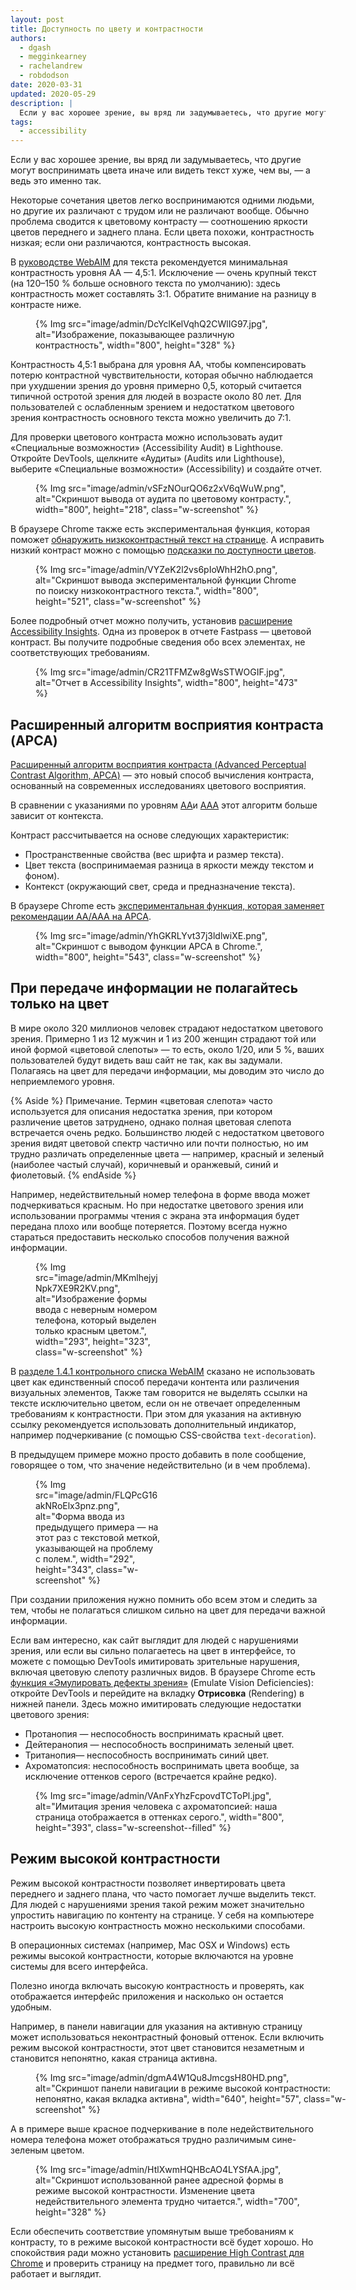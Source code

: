```yaml
---
layout: post
title: Доступность по цвету и контрастности
authors:
  - dgash
  - megginkearney
  - rachelandrew
  - robdodson
date: 2020-03-31
updated: 2020-05-29
description: |
  Если у вас хорошее зрение, вы вряд ли задумываетесь, что другие могут воспринимать цвета иначе или видеть текст хуже, чем вы, — а ведь это именно так.
tags:
  - accessibility
---
```


Если у вас хорошее зрение, вы вряд ли задумываетесь, что другие могут
воспринимать цвета иначе или видеть текст хуже, чем вы, — а ведь это именно так.

Некоторые сочетания цветов
легко воспринимаются одними людьми, но другие их различают с трудом или не различают вообще.
Обычно проблема сводится к цветовому контрасту —
соотношению яркости цветов переднего и заднего плана.
Если цвета похожи, контрастность низкая;
если они различаются, контрастность высокая.

В [руководстве WebAIM](https://webaim.org/standards/wcag/) для текста рекомендуется минимальная контрастность уровня AA — 4,5:1.
Исключение — очень крупный текст (на 120–150 % больше основного текста по умолчанию):
здесь контрастность может составлять 3:1. Обратите внимание на разницу в контрасте ниже.

<figure class="w-figure">
  {% Img src="image/admin/DcYclKelVqhQ2CWlIG97.jpg", alt="Изображение, показывающее различную контрастность", width="800", height="328" %}
</figure>

Контрастность 4,5:1 выбрана для уровня AA, чтобы
компенсировать потерю контрастной чувствительности,
которая обычно наблюдается при ухудшении зрения до уровня примерно 0,5,
который считается типичной остротой зрения для людей в возрасте около 80 лет.
Для пользователей с ослабленным зрением и недостатком цветового
зрения контрастность основного текста можно увеличить до 7:1.

Для проверки цветового контраста можно использовать аудит «Специальные возможности» (Accessibility Audit) в Lighthouse.
Откройте DevTools, щелкните «Аудиты» (Audits или Lighthouse), выберите «Специальные возможности» (Accessibility)
и создайте отчет.

<figure class="w-figure">
  {% Img src="image/admin/vSFzNOurQO6z2xV6qWuW.png", alt="Скриншот вывода от аудита по цветовому контрасту.", width="800", height="218", class="w-screenshot" %}
</figure>

В браузере Chrome также есть экспериментальная функция, которая поможет [обнаружить низкоконтрастный
текст на странице](https://developers.google.com/web/updates/2020/10/devtools#css-overview). А исправить низкий контраст можно с помощью [подсказки по доступности цветов](https://developers.google.com/web/updates/2020/08/devtools#accessible-color).

<figure class="w-figure">
  {% Img src="image/admin/VYZeK2l2vs6pIoWhH2hO.png", alt="Скриншот вывода экспериментальной функции Chrome по поиску низкоконтрастного текста.", width="800", height="521", class="w-screenshot" %}
</figure>

Более подробный отчет можно получить, установив [расширение Accessibility Insights](https://accessibilityinsights.io/).
Одна из проверок в отчете Fastpass — цветовой контраст.
Вы получите подробные сведения обо всех элементах, не соответствующих требованиям.

<figure class="w-figure w-screenshot">
  {% Img src="image/admin/CR21TFMZw8gWsSTWOGIF.jpg", alt="Отчет в Accessibility Insights", width="800", height="473" %}
</figure>

## Расширенный алгоритм восприятия контраста (APCA)

[Расширенный алгоритм восприятия контраста (Advanced Perceptual Contrast Algorithm, APCA)](https://w3c.github.io/silver/guidelines/methods/Method-font-characteristic-contrast.html) — это новый способ вычисления контраста, основанный на современных исследованиях цветового восприятия.

В сравнении с указаниями по уровням [AA](https://www.w3.org/WAI/WCAG21/quickref/#contrast-minimum)и [AAA](https://www.w3.org/WAI/WCAG21/quickref/#contrast-enhanced) этот алгоритм больше зависит от контекста.

Контраст рассчитывается на основе следующих характеристик:

- Пространственные свойства (вес шрифта и размер текста).
- Цвет текста (воспринимаемая разница в яркости между текстом и фоном).
- Контекст (окружающий свет, среда и предназначение текста).

В браузере Chrome есть [экспериментальная функция, которая заменяет рекомендации AA/AAA на APCA](https://developers.google.com/web/updates/2021/01/devtools#apca).

<figure class="w-figure">
  {% Img src="image/admin/YhGKRLYvt37j3ldlwiXE.png", alt="Скриншот с выводом функции APCA в Chrome.", width="800", height="543", class="w-screenshot" %}
</figure>

## При передаче информации не полагайтесь только на цвет

В мире около 320 миллионов человек страдают недостатком цветового зрения.
Примерно 1 из 12 мужчин и 1 из 200 женщин страдают той или иной формой «цветовой слепоты» —
то есть, около 1/20, или 5 %, ваших пользователей будут видеть ваш сайт не так, как вы задумали.
Полагаясь на цвет для передачи информации, мы доводим это число до неприемлемого уровня.

{% Aside %}
Примечание. Термин «цветовая слепота» часто используется для описания недостатка зрения, при котором различение цветов затруднено,
однако полная цветовая слепота встречается очень редко.
Большинство людей с недостатком цветового зрения видят цветовой спектр частично или почти полностью,
но им трудно различать определенные цвета — например, красный и зеленый (наиболее частый случай),
коричневый и оранжевый, синий и фиолетовый.
{% endAside %}

Например, недействительный номер телефона в форме ввода
может подчеркиваться красным.
Но при недостатке цветового зрения или использовании программы чтения с экрана эта информация будет передана плохо или вообще потеряется.
Поэтому всегда нужно стараться предоставить несколько способов получения важной информации.

<figure class="w-figure" style="width: 200px">
  {% Img src="image/admin/MKmlhejyjNpk7XE9R2KV.png", alt="Изображение формы ввода с неверным номером телефона, который выделен только красным цветом.", width="293", height="323", class="w-screenshot" %}
</figure>

В [разделе 1.4.1 контрольного списка WebAIM](https://webaim.org/standards/wcag/checklist#sc1.4.1) сказано
не использовать цвет как единственный способ передачи контента или различения визуальных элементов,
Также там говорится не выделять ссылки на тексте исключительно цветом, если он
не отвечает определенным требованиям к контрастности.
При этом для указания на активную ссылку рекомендуется использовать дополнительный индикатор,
например подчеркивание (с помощью CSS-свойства `text-decoration`).

В предыдущем примере можно просто добавить в поле сообщение, говорящее о том, что
значение недействительно (и в чем проблема).

<figure class="w-figure" style="width: 200px">
  {% Img src="image/admin/FLQPcG16akNRoElx3pnz.png", alt="Форма ввода из предыдущего примера — на этот раз с текстовой меткой, указывающей на проблему с полем.", width="292", height="343", class="w-screenshot" %}
</figure>

При создании приложения нужно помнить обо всем этом и следить за тем,
чтобы не полагаться слишком сильно на цвет для передачи важной информации.

Если вам интересно, как сайт выглядит для людей с нарушениями зрения,
или если вы сильно полагаетесь на цвет в интерфейсе,
то можете с помощью DevTools имитировать зрительные нарушения,
включая цветовую слепоту различных видов.
В браузере Chrome есть [функция «Эмулировать дефекты зрения»](https://developers.google.com/web/updates/2020/03/devtools#vision-deficiencies) (Emulate Vision Deficiencies):
откройте DevTools и перейдите на вкладку **Отрисовка** (Rendering) в нижней панели.
Здесь можно имитировать следующие недостатки цветового зрения:

- Протанопия — неспособность воспринимать красный цвет.
- Дейтеранопия — неспособность воспринимать зеленый цвет.
- Тританопия— неспособность воспринимать синий цвет.
- Ахроматопсия: неспособность воспринимать цвета вообще, за исключение оттенков серого (встречается крайне редко).

<figure class="w-figure">
  {% Img src="image/admin/VAnFxYhzFcpovdTCToPl.jpg", alt="Имитация зрения человека с ахроматопсией: наша страница отображается в оттенках серого.", width="800", height="393", class="w-screenshot--filled" %}
</figure>

## Режим высокой контрастности

Режим высокой контрастности позволяет инвертировать цвета переднего и заднего плана,
что часто помогает лучше выделить текст.
Для людей с нарушениями зрения такой режим
может значительно упростить навигацию по контенту на странице.
У себя на компьютере настроить высокую контрастность можно несколькими способами.

В операционных системах (например, Mac OSX и Windows) есть режимы высокой контрастности,
которые включаются на уровне системы для всего интерфейса.

Полезно иногда включать высокую контрастность и проверять,
как отображается интерфейс приложения и насколько он остается удобным.

Например, в панели навигации для указания на активную страницу может
использоваться неконтрастный фоновый оттенок.
Если включить режим высокой контрастности, этот цвет становится незаметным
и становится непонятно, какая страница активна.

<figure class="w-figure" style="width: 500px">
  {% Img src="image/admin/dgmA4W1Qu8JmcgsH80HD.png", alt="Скриншот панели навигации в режиме высокой контрастности: непонятно, какая вкладка активна", width="640", height="57", class="w-screenshot" %}
</figure>

А в примере выше красное подчеркивание в поле недействительного
номера телефона может отображаться трудно различимым
сине-зеленым цветом.

<figure class="w-figure">
  {% Img src="image/admin/HtlXwmHQHBcAO4LYSfAA.jpg", alt="Скриншот использованной ранее адресной формы в режиме высокой контрастности. Изменение цвета недействительного элемента трудно читается.", width="700", height="328" %}
</figure>

Если обеспечить соответствие упомянутым выше требованиям
к контрасту, то в режиме высокой контрастности всё будет хорошо.
Но спокойствия ради можно установить
[расширение High Contrast для Chrome](https://chrome.google.com/webstore/detail/high-contrast/djcfdncoelnlbldjfhinnjlhdjlikmph)
и проверить страницу на предмет того, правильно ли всё работает и выглядит.